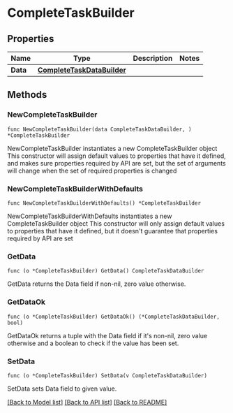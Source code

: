 # CompleteTaskBuilder

## Properties

Name | Type | Description | Notes
------------ | ------------- | ------------- | -------------
**Data** | [**CompleteTaskDataBuilder**](CompleteTaskDataBuilder.md) |  | 

## Methods

### NewCompleteTaskBuilder

`func NewCompleteTaskBuilder(data CompleteTaskDataBuilder, ) *CompleteTaskBuilder`

NewCompleteTaskBuilder instantiates a new CompleteTaskBuilder object
This constructor will assign default values to properties that have it defined,
and makes sure properties required by API are set, but the set of arguments
will change when the set of required properties is changed

### NewCompleteTaskBuilderWithDefaults

`func NewCompleteTaskBuilderWithDefaults() *CompleteTaskBuilder`

NewCompleteTaskBuilderWithDefaults instantiates a new CompleteTaskBuilder object
This constructor will only assign default values to properties that have it defined,
but it doesn't guarantee that properties required by API are set

### GetData

`func (o *CompleteTaskBuilder) GetData() CompleteTaskDataBuilder`

GetData returns the Data field if non-nil, zero value otherwise.

### GetDataOk

`func (o *CompleteTaskBuilder) GetDataOk() (*CompleteTaskDataBuilder, bool)`

GetDataOk returns a tuple with the Data field if it's non-nil, zero value otherwise
and a boolean to check if the value has been set.

### SetData

`func (o *CompleteTaskBuilder) SetData(v CompleteTaskDataBuilder)`

SetData sets Data field to given value.



[[Back to Model list]](../README.md#documentation-for-models) [[Back to API list]](../README.md#documentation-for-api-endpoints) [[Back to README]](../README.md)


